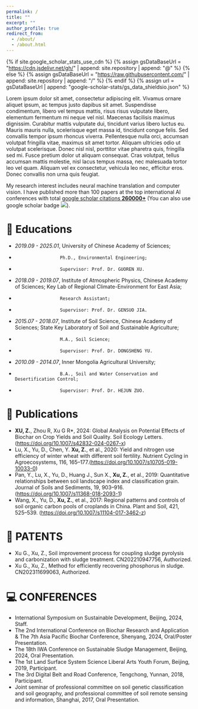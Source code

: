 ```yaml
---
permalink: /
title: ""
excerpt: ""
author_profile: true
redirect_from: 
  - /about/
  - /about.html
---
```


{% if site.google_scholar_stats_use_cdn %}
{% assign gsDataBaseUrl = "https://cdn.jsdelivr.net/gh/" | append: site.repository | append: "@" %}
{% else %}
{% assign gsDataBaseUrl = "https://raw.githubusercontent.com/" | append: site.repository | append: "/" %}
{% endif %}
{% assign url = gsDataBaseUrl | append: "google-scholar-stats/gs_data_shieldsio.json" %}

<span class='anchor' id='about-me'></span>

Lorem ipsum dolor sit amet, consectetur adipiscing elit. Vivamus ornare aliquet ipsum, ac tempus justo dapibus sit amet. Suspendisse condimentum, libero vel tempus mattis, risus risus vulputate libero, elementum fermentum mi neque vel nisl. Maecenas facilisis maximus dignissim. Curabitur mattis vulputate dui, tincidunt varius libero luctus eu. Mauris mauris nulla, scelerisque eget massa id, tincidunt congue felis. Sed convallis tempor ipsum rhoncus viverra. Pellentesque nulla orci, accumsan volutpat fringilla vitae, maximus sit amet tortor. Aliquam ultricies odio ut volutpat scelerisque. Donec nisl nisl, porttitor vitae pharetra quis, fringilla sed mi. Fusce pretium dolor ut aliquam consequat. Cras volutpat, tellus accumsan mattis molestie, nisl lacus tempus massa, nec malesuada tortor leo vel quam. Aliquam vel ex consectetur, vehicula leo nec, efficitur eros. Donec convallis non urna quis feugiat.

My research interest includes neural machine translation and computer vision. I have published more than 100 papers at the top international AI conferences with total <a href='https://scholar.google.com/citations?user=DhtAFkwAAAAJ'>google scholar citations <strong><span id='total_cit'>260000+</span></strong></a> (You can also use google scholar badge <a href='https://scholar.google.com/citations?user=DhtAFkwAAAAJ'><img src="https://img.shields.io/endpoint?url={{ url | url_encode }}&logo=Google%20Scholar&labelColor=f6f6f6&color=9cf&style=flat&label=citations"></a>).


# 📖 Educations
- *2019.09 - 2025.01*, University of Chinese Academy of Sciences;
-                      Ph.D., Environmental Engineering;
-                      Supervisor: Prof. Dr. GUOREN XU. 
- *2018.09 - 2019.07*, Institute of Atmospheric Physics, Chinese Academy of Sciences; Key Lab of Regional Climate-Environment for East Asia;
-                      Research Assistant;
-                      Supervisor: Prof. Dr. GENSUO JIA.
- *2015.07 - 2018.07*, Institute of Soil Science, Chinese Academy of Sciences; State Key Laboratory of Soil and Sustainable Agriculture;
-                      M.A., Soil Science;
-                      Supervisor: Prof. Dr. DONGSHENG YU.
- *2010.09 - 2014.07*, Inner Mongolia Agricultural University;
-                      B.A., Soil and Water Conservation and Desertification Control;
-                      Supervisor: Prof. Dr. HEJUN ZUO.

# 📝 Publications 
- **XU, Z.**, Zhou R, Xu G R*, 2024: Global Analysis on Potential Effects of Biochar on Crop Yields and Soil Quality. Soil Ecology Letters.(https://doi.org/10.1007/s42832-024-0267-x)
- Lu, X., Yu, D., Chen, Y. **Xu, Z.**, et al., 2020: Yield and nitrogen use efficiency of winter wheat with different soil fertility. Nutrient Cycling in Agroecosystems, 116, 165–177.(https://doi.org/10.1007/s10705-019-10033-0)
- Pan, Y., Lu, X., Yu, D., Huang J., Sun X., **Xu, Z.**, et al., 2019: Quantitative relationships between soil landscape index and classification grain. Journal of Soils and Sediments, 19, 903–916. (https://doi.org/10.1007/s11368-018-2093-1) 
- Wang, X., Yu, D., **Xu, Z.**, et al., 2017: Regional patterns and controls of soil organic carbon pools of croplands in China. Plant and Soil, 421, 525–539. (https://doi.org/10.1007/s11104-017-3462-z) 

# 💬 PATENTS
- Xu G., Xu, Z., Soil improvement process for coupling sludge pyrolysis and carbonization with sludge treatment. CN202210947756, Authorized.
- Xu G., Xu, Z., Method for efficiently recovering phosphorus in sludge. CN202311699063, Authorized.

# 💻 CONFERENCES
- International Symposium on Sustainable Development, Beijing, 2024, Staff.
- The 2nd International Conference on Biochar Research and Application & The 7th Asia Pacific Biochar Conference, Shenyang, 2024, Oral/Poster Presentation.
- The 18th IWA Conference on Sustainable Sludge Management, Beijing, 2024, Oral Presentation.
- The 1st Land Surface System Science Liberal Arts Youth Forum, Beijing, 2019, Participant.
- The 3rd Digital Belt and Road Conference, Tengchong, Yunnan, 2018, Participant.
- Joint seminar of professional committee on soil genetic classification and soil geography, and professional committee of soil remote sensing and information, Shanghai, 2017, Oral Presentation.
